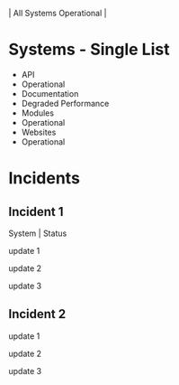 <link href="list.css" rel="stylesheet">
<link href="single-list.css" rel="stylesheet">

| All Systems Operational |

# Systems - Single List
* API
* Operational
* Documentation
* Degraded Performance
* Modules
* Operational
* Websites
* Operational

# Incidents

## Incident 1
System | Status

update 1

update 2

update 3

## Incident 2

update 1

update 2

update 3
